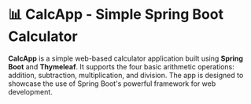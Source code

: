 # 📊 CalcApp - Simple Spring Boot Calculator

**CalcApp** is a simple web-based calculator application built using **Spring Boot** and **Thymeleaf**. It supports the four basic arithmetic operations: addition, subtraction, multiplication, and division. The app is designed to showcase the use of Spring Boot's powerful framework for web development.


